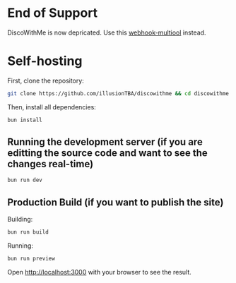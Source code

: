 # End of Support
DiscoWithMe is now depricated. Use this [webhook-multiool](https://webhook.uncoverit.org/) instead.

# Self-hosting
First, clone the repository:

```bash
git clone https://github.com/illusionTBA/discowithme && cd discowithme
```
Then, install all dependencies:

```bash
bun install
```

## Running the development server (if you are editting the source code and want to see the changes real-time)

```bash
bun run dev
```

## Production Build (if you want to publish the site)

Building:
```bash
bun run build
```

Running:
```bash
bun run preview
```

Open [http://localhost:3000](http://localhost:3000) with your browser to see the result.
